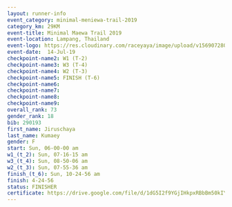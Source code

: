 ```yaml
---
layout: runner-info 
event_category: minimal-meniewa-trail-2019 
category_km: 29KM 
event-title: Minimal Maewa Trail 2019 
event-location: Lampang, Thailand 
event-logo: https://res.cloudinary.com/raceyaya/image/upload/v1569072805/logo/minimal-trail_ktnvsp.jpg 
event-date:  14-Jul-19 
checkpoint-name2: W1 (T-2) 
checkpoint-name3: W3 (T-4) 
checkpoint-name4: W2 (T-3) 
checkpoint-name5: FINISH (T-6) 
checkpoint-name6: 
checkpoint-name7: 
checkpoint-name8: 
checkpoint-name9: 
overall_rank: 73
gender_rank: 18
bib: 290193
first_name: Jiruschaya
last_name: Kumaey
gender: F
start: Sun, 06-00-00 am
w1_(t_2): Sun, 07-16-15 am
w3_(t_4): Sun, 08-50-06 am
w2_(t_3): Sun, 07-55-36 am
finish_(t_6): Sun, 10-24-56 am
finish: 4-24-56
status: FINISHER
certificate: https://drive.google.com/file/d/1dG5I2f9YGjIHkpxRBbBm50kIYEssxvx_/view?usp=sharing
---
```

